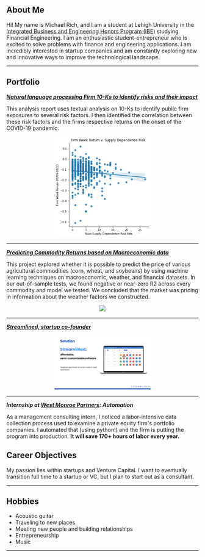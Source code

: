 ## About Me

Hi! My name is Michael Rich, and I am a student at Lehigh University in the [Integrated Business and Engineering Honors Program (IBE)](https://ibe.lehigh.edu/) studying Financial Engineering. I am an enthusiastic student-entrepreneur who is excited to solve problems with finance and engineering applications. I am incredibly interested in startup companies and am constantly exploring new and innovative ways to improve the technological landscape.

---

## Portfolio

<!-- You can link to other websites, PDFs in this repo, and other pages in this repo -->

_**[Natural language processing Firm 10-Ks to identify risks and their impact](analysis_report)**_

This analysis report uses textual analysis on 10-Ks to identify public firm exposures to several risk factors. I then identified the correlation between these risk factors and the firms respective returns on the onset of the COVID-19 pandemic.

<center>
  <img src="images/output_29_0.png?raw=true" width="50%">
</center>

---

_**[Predicting Commodity Returns based on Macroeconomic data](https://lukecost.github.io/CommodityReturns/)**_

This project explored whether it is possible to predict the price of various agricultural commodities (corn, wheat, and soybeans) by using machine learning techniques on macroeconomic, weather, and financial datasets. In our out-of-sample tests, we found negative or near-zero R2 across every commodity and model we tested. We concluded that the market was pricing in information about the weather factors we constructed.

<center>
  <img src="https://lukecost.github.io/CommodityReturns/pics/corn_heat.jpg" width="50%">
</center>

---

_**[Streamlined, startup co-founder](/pdf/StreamlinedPitch.pdf)**_

<center>
  <img src="images/streamlined_cover.png?raw=true" width="50%">
</center>

---

_**Internship at [West Monroe Partners](https://www.westmonroe.com/): Automation**_

As a management consulting intern, I noticed a labor-intensive data collection process used to examine a private equity firm's portfolio companies. I automated that (using python!) and the firm is putting the program into production. **It will save 170+ hours of labor every year.** 

## Career Objectives

My passion lies within startups and Venture Capital. I want to eventually transition full time to a startup or VC, but I plan to start out as a consultant. 

---

## Hobbies

- Acoustic guitar
- Traveling to new places
- Meeting new people and building relationships
- Entrepreneurship
- Music 

---
